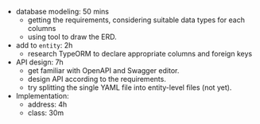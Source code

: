 
- database modeling: 50 mins 
  - getting the requirements, considering suitable data types for each columns
  - using tool to draw the ERD.
- add to `entity`: 2h
  - research TypeORM to declare appropriate columns and foreign keys
- API design: 7h
  - get familiar with OpenAPI and Swagger editor.
  - design API according to the requirements.
  - try splitting the single YAML file into entity-level files (not yet).
- Implementation:
  - address: 4h
  - class: 30m